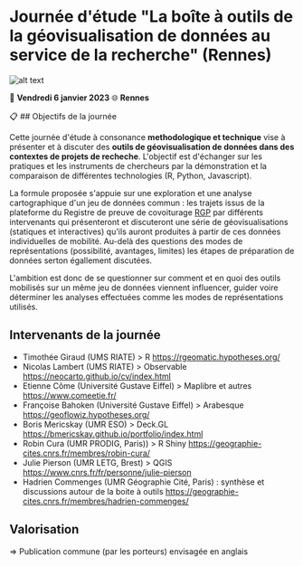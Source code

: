 # Journée d'étude "La boîte à outils de la géovisualisation de données au service de la recherche" (Rennes)

![alt text](https://raw.githubusercontent.com/magisAR9/JEGeovizRennes/main/JEGEOVIZ.JPG)

:calendar: **Vendredi 6 janvier 2023**
:globe_with_meridians: **Rennes**


:clipboard: ## Objectifs de la journée

Cette journée d'étude à consonance **methodologique et technique** vise à présenter et à discuter des **outils de géovisualisation de données dans des contextes de projets de recheche**. L'objectif est d'échanger sur les pratiques et les instruments de chercheurs par la démonstration et la comparaison de différentes technologies (R, Python, Javascript). 

La formule proposée s'appuie sur une exploration et une analyse cartographique d'un jeu de données commun : les trajets issus de la plateforme du Registre de preuve de covoiturage [RGP](https://covoiturage.beta.gouv.fr/) par différents intervenants qui présenteront et discuteront une série de géovisualisations (statiques et interactives) qu'ils auront produites à partir de ces données individuelles de mobilité. Au-delà des questions des modes de représentations (possibilité, avantages, limites) les étapes de préparation de données serton égallement discutées.


L'ambition est donc de se questionner sur comment et en quoi des outils mobilisés sur un même jeu de données viennent influencer, guider voire déterminer les analyses effectuées comme les modes de représentations utilisés.


## Intervenants de la journée

* Timothée Giraud (UMS RIATE) > R https://rgeomatic.hypotheses.org/
* Nicolas Lambert (UMS RIATE) > Observable https://neocarto.github.io/cv/index.html 
* Etienne Côme (Université Gustave Eiffel) > Maplibre et autres https://www.comeetie.fr/
* Françoise Bahoken (Université Gustave Eiffel) > Arabesque https://geoflowiz.hypotheses.org/
* Boris Mericskay (UMR ESO) > Deck.GL https://bmericskay.github.io/portfolio/index.html
* Robin Cura (UMR PRODIG, Paris)) > R Shiny https://geographie-cites.cnrs.fr/membres/robin-cura/
* Julie Pierson (UMR LETG, Brest) > QGIS https://www.cnrs.fr/fr/personne/julie-pierson
* Hadrien Commenges (UMR Géographie Cité, Paris) : synthèse et discussions autour de la boite à outils  https://geographie-cites.cnrs.fr/membres/hadrien-commenges/


## Valorisation 

=> Publication commune (par les porteurs) envisagée en anglais


